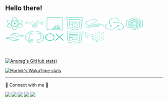 <!-- Greeting -->
## Hello there!
<p>
	<img title="React" alt="react" src="./react.svg" width="60" height="40" />
	<img title="NodeJS" alt="NodeJS" src="./nodejs.svg" width="60" height="40" />
	<img title="JavaScript" alt="JavaScript" src="./javascript.svg" width="60"  height="40" />
	<img title="html" alt="html" src="./html.svg" width="60"  height="40" />
	<img title="sass" alt="sass" src="./sass.svg" width="60"  height="40" />
	<img title="reduxtoolkit" alt="reduxtoolkit" src="./reduxtoolkit.svg" width="60"  height="40" />
	<img title="sequelize" alt="sequelize" src="./sequelize.svg" width="60"  height="40" />
	<img title="tailwind" alt="tailwind" src="./tailwind.svg" width="60"  height="40" />
	<img title="github" alt="github" src="./github.svg" width="60"  height="40" />
	<img title="express" alt="express" src="./express.svg" width="60"  height="40" />
	<img title="css" alt="css" src="./css.svg" width="60"  height="40" />
	<img title="materialui" alt="materialui" src="./materialui.svg" width="60"  height="40" />
</p>
</br>

[![Anurag's GitHub stats](https://github-readme-stats.vercel.app/api?username=Koppeks&show_icons=true&theme=shadow_blue&show=reviews,discussions_started,discussions_answered,prs_merged,prs_merged_percentage))](https://github.com/anuraghazra/github-readme-stats)

[![Harlok's WakaTime stats](https://github-readme-stats.vercel.app/api/wakatime?username=@Koppeks)](https://github.com/anuraghazra/github-readme-stats)

<hr>
 📡 Connect with me 📱

<p>
<a href="https://www.linkedin.com/in/nicolas-silva/"><img src="https://img.shields.io/badge/-Nicolás%20Silva-0077B5?style=for-the-badge&logo=Linkedin&logoColor=white"/></a>
<a href="mailto:koppeks.contactos@gmail.com"><img src="https://img.shields.io/badge/-koppeks.contactos@gmail.com-D14836?style=for-the-badge&logo=Gmail&logoColor=white"/></a>
<a href="https://www.instagram.com/nico.silva.08/"><img src="https://img.shields.io/badge/-nico.silva.08-E4405F?style=for-the-badge&logo=Instagram&logoColor=white"/></a>
<a href="https://www.discord.com/users/360895618966880259"><img src="https://img.shields.io/badge/-koppeks-7289da?style=for-the-badge&logo=discord&logoColor=white"/></a>
<a href="https://nicolas-silva.vercel.app/"><img src="https://img.shields.io/badge/-Nicolás Silva-3C956A?style=for-the-badge&logo=About.me&logoColor=white"/></a>
</p>
